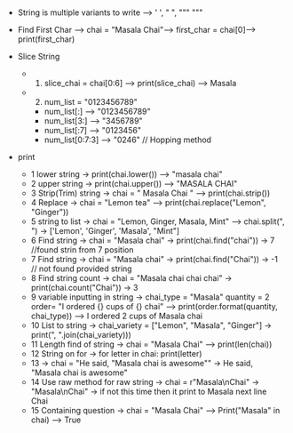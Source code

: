 ###
- String is multiple variants to write --> ' ', " ", """ """
- Find First Char --> chai = "Masala Chai"--> first_char = chai[0]--> print(first_char)
- Slice String 
   - 1. slice_chai = chai[0:6] --> print(slice_chai) --> Masala
   - 2. num_list = "0123456789"
      - num_list[:] --> "0123456789"
      - num_list[3:] --> "3456789"
      - num_list[:7] --> "0123456"
      - num_list[0:7:3] --> "0246" // Hopping method

- print 
   - 1 lower string -> print(chai.lower()) --> "masala chai"
   - 2 upper string -> print(chai.upper()) --> "MASALA CHAI"
   - 3 Strip(Trim) string -> chai = "   Masala Chai " --> print(chai.strip())
   - 4 Replace -> chai = "Lemon tea" --> print(chai.replace("Lemon", "Ginger"))
   - 5 string to list -> chai = "Lemon, Ginger, Masala, Mint" --> chai.split(", ") -> ['Lemon', 'Ginger', 'Masala', "Mint"]
   - 6 Find string -> chai = "Masala chai" -> print(chai.find("chai")) -> 7 //found strin from 7 position
   - 7 Find string -> chai = "Masala chai" -> print(chai.find("Chai")) -> -1 // not found provided string
   - 8 Find string count -> chai = "Masala chai chai chai" -> print(chai.count("Chai")) -> 3
   - 9 variable inputting in string -> chai_type = "Masala" quantity = 2 order= "I ordered {} cups of {} chai" --> print(order.format(quantity, chai_type)) --> I ordered 2 cups of Masala chai
   - 10 List to string -> chai_variety = ["Lemon", "Masala", "Ginger"] -> print(", ".join(chai_variety)))
   - 11 Length find of string -> chai = "Masala Chai" --> print(len(chai))
   - 12 String on for -> 
      for letter in chai:
        print(letter)
   - 13 -> chai = "He said, \"Masala chai is awesome\"" -> He said, "Masala chai is awesome"
   - 14 Use raw method for raw string -> chai = r"Masala\nChai" -> "Masala\nChai" -> if not this time then it print to Masala next line Chai
   - 15 Containing question -> chai = "Masala Chai" --> Print("Masala" in chai) --> True